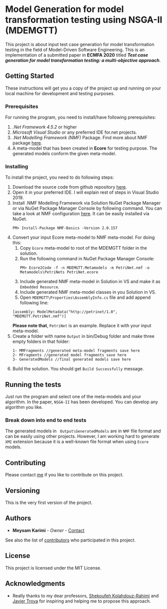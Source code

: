 # Model Generation for model transformation testing using NSGA-II (MDEMGTT)

This project is about input test case generation for model transformation testing in the field of Model-Driven Software Engineering. 
This is an implementation of a submitted paper in **ECMFA 2020** titled ***Test case generation for model transformation testing: a multi-objective approach***.

## Getting Started

These instructions will get you a copy of the project up and running on your local machine for development and testing purposes.

### Prerequisites

For running the program, you need to install/have following prerequisites:
1. *.Net Framework 4.5.2* or higher
2. *Microsoft Visual Studio* or any preferred IDE for.net projects.
3. *.Net Modelling Framework (NMF)* Package. Find more about NMF package [here](https://github.com/NMFCode/NMF).
4. A meta-model that has been created in **Ecore** for testing purpose. The generated models conform the given meta-model.

### Installing

To install the project, you need to do following steps:
1. Download the source code from github repository [here](https://github.com/MeysamKarimi/MDEMGTT).
2. Open it in your preferred IDE. I will explain rest of steps in Visual Studio 2019.
3. Install .NMF Modelling Framework via Solution NuGet Package Manager or via NuGet Package Manager Console by following command. You can take a look at NMF configuration [here](https://www.nuget.org/packages/NMF-Basics/). It can be easily installed via NuGet.
	```
	PM> Install-Package NMF-Basics -Version 2.0.157 
	```	
4. Convert your input Ecore meta-model to NMF meta-model. For doing this:	
   1. Copy ```Ecore``` meta-model to root of the MDEMGTT folder in the solution.
   2. Run the following command in NuGet Package Manager Console:
		```
		PM> Ecore2Code -f -n MDEMGTT.Metamodels -m PetriNet.nmf -o Metamodels\PetriNets PetriNet.ecore
		```	
   3. Include generated NMF meta-model in Solution in VS and make it as ```Embedded Resource```.
   4. Include  generated NMF meta-model classes in you Solution in VS.		
   5. Open ```MDEMGTT\Properties\AssemblyInfo.cs``` file and add append following line:
	```
	[assembly: ModelMetadata("http://petrinet/1.0", "MDEMGTT.PetriNet.nmf")]
	```
	**Please note that**, ```PetriNet``` is an example. Replace it with your input meta-model.
5. Create a folder with name ```Output``` in bin/Debug folder and make three empty folders in that folder:
	```
	1- MMFragments //generated meta-model fragments save here
	2- MFragments //generated model fragments save here
	3- GeneratedModels //final generated models save here
	```
6. Build the solution. You should get ```Build Successfully``` message.

## Running the tests

Just run the program and select one of the meta-models and your algorithm. In the paper, ```NSGA-II``` has been developed. You can develop any algorithm you like.

### Break down into end to end tests

The generated models in ``` Output\GeneratedModels``` are in ```NMF``` file format and can be easily using other projects.
However, I am working hard to generate ```XMI``` extension because it is a well-known file format when using ```Ecore``` models.

## Contributing

Please contact [me](mailto:Meysam.Karimi84@gmail.com) if you like to contribute on this project.

## Versioning

This is the very first version of the project.

## Authors

* **Meysam Karimi** - *Owner* - [Contact](https://github.com/MeysamKarimi)

See also the list of [contributors](https://github.com/MeysamKarimi/MDEMGTT/graphs/contributors) who participated in this project.

## License

This project is licensed under the MIT License.

## Acknowledgments

* Really thanks to my dear professors, [Shekoufeh Kolahdouz-Rahimi](https://mdse.ui.ac.ir/member/shekoufeh-kolahdouz-rahimi/) and [Javier Troya](http://www.lsi.us.es/~jtroya/) for inspiring and helping me to propose this approach.

